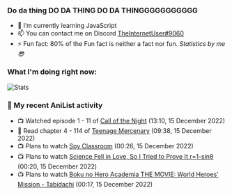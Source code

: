 ### Do da thing DO DA THING DO DA THINGGGGGGGGGGG

<!-- **TheInternetUser0/TheInternetUser0** is a ✨ _special_ ✨ repository because its `README.md` (this file) appears on your GitHub profile. -->


- 🌱 I’m currently learning JavaScript
- 📫 You can contact me on Discord [TheInternetUser#9060](https://discord.com/users/534117072796385300)
- ⚡ Fun fact: 80% of the Fun fact is neither a fact nor fun. _Statistics by me 😎_

### What I'm doing right now:
![Stats](https://discord.c99.nl/widget/theme-3/534117072796385300.png)

### 🌸 My recent AniList activity

<!-- ANILIST_ACTIVITY:start -->

-   📺 Watched episode 1 - 11 of [Call of the Night](https://anilist.co/anime/141391) (13:10, 15 December 2022)
-   📖 Read chapter 4 - 114 of [Teenage Mercenary](https://anilist.co/manga/126297) (09:38, 15 December 2022)
-   📺 Plans to watch [Spy Classroom](https://anilist.co/anime/146323) (00:26, 15 December 2022)
-   📺 Plans to watch [Science Fell in Love, So I Tried to Prove It r=1-sinθ](https://anilist.co/anime/125124) (00:20, 15 December 2022)
-   📺 Plans to watch [Boku no Hero Academia THE MOVIE: World Heroes' Mission - Tabidachi](https://anilist.co/anime/142411) (00:17, 15 December 2022)

<!-- ANILIST_ACTIVITY:end -->
